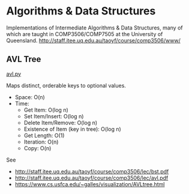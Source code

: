 # Algorithms & Data Structures

Implementations of Intermediate Algorithms & Data Structures, many of which are taught in COMP3506/COMP7505 at the University of Queensland.
http://staff.itee.uq.edu.au/taoyf/course/comp3506/www/

## AVL Tree
[avl.py](avl.py)

Maps distinct, orderable keys to optional values.

* Space: O(n)
* Time:
    - Get Item: O(log n)
    - Set Item/Insert: O(log n)
    - Delete Item/Remove: O(log n)
    - Existence of Item (key in tree): O(log n)
    - Get Length: O(1)
    - Iteration: O(n)
    - Copy: O(n)

See
* http://staff.itee.uq.edu.au/taoyf/course/comp3506/lec/bst.pdf
* http://staff.itee.uq.edu.au/taoyf/course/comp3506/lec/avl.pdf
* https://www.cs.usfca.edu/~galles/visualization/AVLtree.html


